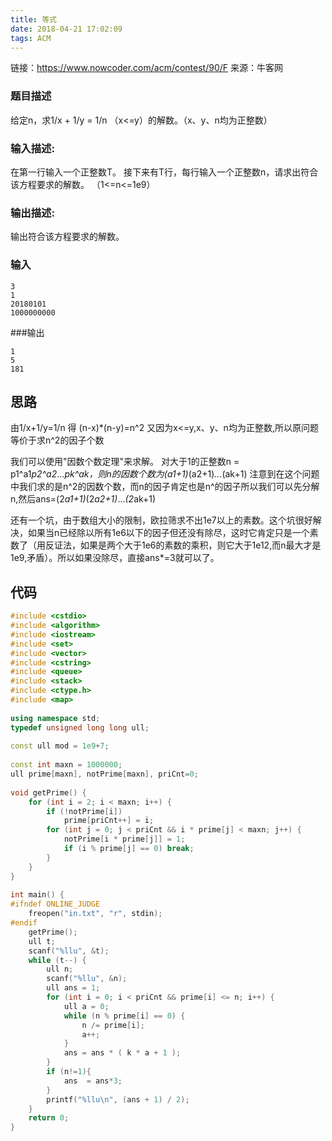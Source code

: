 ```yaml
---
title: 等式
date: 2018-04-21 17:02:09
tags: ACM
---
```


链接：https://www.nowcoder.com/acm/contest/90/F
来源：牛客网

### 题目描述 
给定n，求1/x + 1/y = 1/n （x<=y）的解数。（x、y、n均为正整数）


### 输入描述:
在第一行输入一个正整数T。
接下来有T行，每行输入一个正整数n，请求出符合该方程要求的解数。
（1<=n<=1e9）
### 输出描述:
输出符合该方程要求的解数。
### 输入
```
3
1
20180101
1000000000
```
###输出
```
1
5
181
```

## 思路
由1/x+1/y=1/n 得 (n-x)*(n-y)=n^2
又因为x<=y,x、y、n均为正整数,所以原问题等价于求n^2的因子个数

我们可以使用"因数个数定理"来求解。
对大于1的正整数n = p1^a1*p2^a2*...*pk^ak，则n的因数个数为(a1+1)*(a2+1)*...*(ak+1)
注意到在这个问题中我们求的是n^2的因数个数，而n的因子肯定也是n^的因子所以我们可以先分解n,然后ans=(2*a1+1)*(2*a2+1)*...*(2*ak+1)

还有一个坑，由于数组大小的限制，欧拉筛求不出1e7以上的素数。这个坑很好解决，如果当n已经除以所有1e6以下的因子但还没有除尽，这时它肯定只是一个素数了（用反证法，如果是两个大于1e6的素数的乘积，则它大于1e12,而n最大才是1e9,矛盾）。所以如果没除尽，直接ans*=3就可以了。

## 代码
``` c++
#include <cstdio>
#include <algorithm>
#include <iostream>
#include <set>
#include <vector>
#include <cstring>
#include <queue>
#include <stack>
#include <ctype.h>
#include <map>
 
using namespace std;
typedef unsigned long long ull;
 
const ull mod = 1e9+7;
 
const int maxn = 1000000;
ull prime[maxn], notPrime[maxn], priCnt=0;
 
void getPrime() {
    for (int i = 2; i < maxn; i++) {
        if (!notPrime[i])
            prime[priCnt++] = i;
        for (int j = 0; j < priCnt && i * prime[j] < maxn; j++) {
            notPrime[i * prime[j]] = 1;
            if (i % prime[j] == 0) break;
        }
    }
}
 
int main() {
#ifndef ONLINE_JUDGE
    freopen("in.txt", "r", stdin);
#endif
    getPrime();
    ull t;
    scanf("%llu", &t);
    while (t--) {
        ull n;
        scanf("%llu", &n);
        ull ans = 1;
        for (int i = 0; i < priCnt && prime[i] <= n; i++) {
            ull a = 0;
            while (n % prime[i] == 0) {
                n /= prime[i];
                a++;
            }
            ans = ans * ( k * a + 1 );
        }
        if (n!=1){
            ans  = ans*3;
        }
        printf("%llu\n", (ans + 1) / 2);
    }
    return 0;
}
```